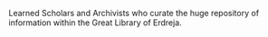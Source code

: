 Learned Scholars and Archivists who curate the huge repository of information within the Great Library of Erdreja.